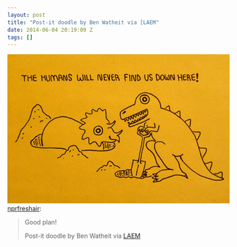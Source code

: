 ```yaml
---
layout: post
title: "Post-it doodle by Ben Watheit via [LAEM"
date: 2014-06-04 20:19:09 Z
tags: []
---
```

![](/media/2014/06/87823444234.jpg)
[nprfreshair](http://nprfreshair.tumblr.com/post/87822588353/good-plan-post-it-doodle-by-ben-watheit-via-laem):

> Good plan!
> 
> Post-it doodle by Ben Watheit via [LAEM](http://www.lostateminor.com/2014/06/03/ridiculously-funny-post-doodles-ben-watheit/)
